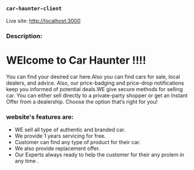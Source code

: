 ## 



### `car-haunter-client`

Live site: [http://localhost:3000](http://localhost:3000)

### Description:

# WElcome to Car Haunter !!!!
You can find your desired car here.Also you can find cars for sale, local dealers, and advice. Also, our price-badging and price-drop notifications keep you informed of potential deals.WE give  secure methods for selling  car. You can either sell directly to a private-party shopper or get an Instant Offer from a dealership. Choose the option that’s right for you!

### website's features are:

* WE sell all type of authentic and branded car.
* We provide 1 years servicing for free.
* Customer can find any type of product for their car.
* We also provide replacement offer.
* Our Experts always ready to help the customer for their any prolem in any time .
